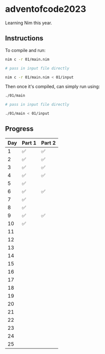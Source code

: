 # adventofcode2023

Learning Nim this year.

## Instructions

To compile and run:

```sh
nim c -r 01/main.nim

# pass in input file directly

nim c -r 01/main.nim < 01/input
```

Then once it's compiled, can simply run using:

```sh
./01/main

# pass in input file directly

./01/main < 01/input
```

## Progress

| Day  | Part 1 | Part 2 |
|------|--------|--------|
|  1   |   ✅   |   ✅   |
|  2   |   ✅   |   ✅   |
|  3   |   ✅   |   ✅   |
|  4   |   ✅   |   ✅   |
|  5   |   ✅   |        |
|  6   |   ✅   |   ✅   |
|  7   |   ✅   |        |
|  8   |   ✅   |        |
|  9   |   ✅   |   ✅   |
|  10  |   ✅   |        |
|  11  |        |        |
|  12  |        |        |
|  13  |        |        |
|  14  |        |        |
|  15  |        |        |
|  16  |        |        |
|  17  |        |        |
|  18  |        |        |
|  19  |        |        |
|  20  |        |        |
|  21  |        |        |
|  22  |        |        |
|  23  |        |        |
|  24  |        |        |
|  25  |        |        |